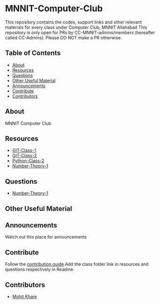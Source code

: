# MNNIT-Computer-Club 

This repository contains the codes, support links and other relevant materials for every class under Computer Club, MNNIT Allahabad
This repository is only open for PRs by CC-MNNIT-admins/members (hereafter called CC-Admins). Please DO NOT make a PR otherwise.


## Table of Contents

- [About](#about)
- [Resources](#resources)
- [Questions](#questions)
- [Other Useful Material](#otherusefulmaterial)
- [Announcements](#announcements)
- [Contribute](#contribute)
- [Contributors](#contributors)

## About

MNNIT Computer Club

## Resources

* <a href="https://github.com/CC-MNNIT/2018-19-Classes/tree/master/2018_03_07_Git-Class-1">GIT-Class-1</a>
* <a href="https://github.com/CC-MNNIT/2018-19-Classes/tree/master/2018_03_12_Git-Class-2">GIT-Class-2</a>
* <a href="https://github.com/CC-MNNIT/2018-19-Classes/tree/master/2018_03_27_Python-Class-2">Python-Class-2</a>
* <a href="https://github.com/CC-MNNIT/2018-19-Classes/tree/master/2018_08_11_Number-Theory-1/Resources">Number-Theory-1</a>
## Questions

* <a href="https://github.com/CC-MNNIT/2018-19-Classes/tree/master/2018_08_11_Number-Theory-1/Questions">Number-Theory-1</a>

## Other Useful Material

## Announcements

Watch out this place for announcements

## Contribute

Follow the [contribution guide](https://github.com/CC-MNNIT/2018-19-Classes/blob/master/.github/CONTRIBUTING.md).Add the class folder link in resources and questions respectively in Readme.

## Contributors

* [Mohit Khare](https://github.com/mkfeuhrer)
